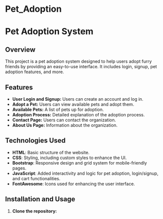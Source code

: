 # Pet_Adoption
# Pet Adoption System

## Overview
This project is a pet adoption system designed to help users adopt furry friends by providing an easy-to-use interface. It includes login, signup, pet adoption features, and more.

## Features
- **User Login and Signup:** Users can create an account and log in.
- **Adopt a Pet:** Users can view available pets and adopt them.
- **Available Pets:** A list of pets up for adoption.
- **Adoption Process:** Detailed explanation of the adoption process.
- **Contact Page:** Users can contact the organization.
- **About Us Page:** Information about the organization.

## Technologies Used
- **HTML**: Basic structure of the website.
- **CSS**: Styling, including custom styles to enhance the UI.
- **Bootstrap**: Responsive design and grid system for mobile-friendly pages.
- **JavaScript**: Added interactivity and logic for pet adoption, login/signup, and cart functionalities.
- **FontAwesome**: Icons used for enhancing the user interface.

## Installation and Usage
1. **Clone the repository:**
   ```bash
